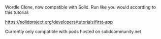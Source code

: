Wordle Clone, now compatible with Solid. Run like you would according to this tutorial:

https://solidproject.org/developers/tutorials/first-app

Currently only compatible with pods hosted on solidcommunity.net
